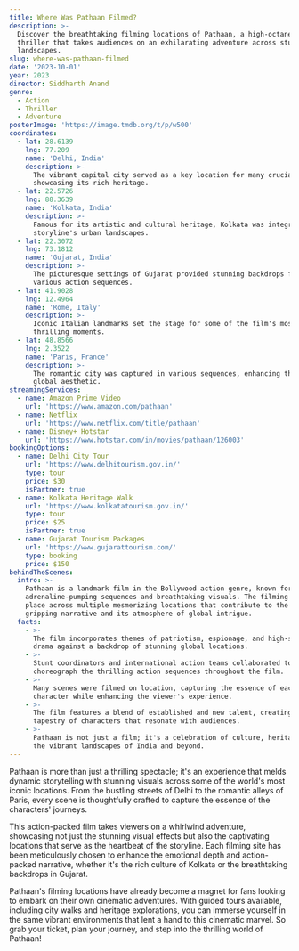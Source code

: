 ```yaml
---
title: Where Was Pathaan Filmed?
description: >-
  Discover the breathtaking filming locations of Pathaan, a high-octane action
  thriller that takes audiences on an exhilarating adventure across stunning
  landscapes.
slug: where-was-pathaan-filmed
date: '2023-10-01'
year: 2023
director: Siddharth Anand
genre:
  - Action
  - Thriller
  - Adventure
posterImage: 'https://image.tmdb.org/t/p/w500'
coordinates:
  - lat: 28.6139
    lng: 77.209
    name: 'Delhi, India'
    description: >-
      The vibrant capital city served as a key location for many crucial scenes,
      showcasing its rich heritage.
  - lat: 22.5726
    lng: 88.3639
    name: 'Kolkata, India'
    description: >-
      Famous for its artistic and cultural heritage, Kolkata was integral to the
      storyline's urban landscapes.
  - lat: 22.3072
    lng: 73.1812
    name: 'Gujarat, India'
    description: >-
      The picturesque settings of Gujarat provided stunning backdrops for
      various action sequences.
  - lat: 41.9028
    lng: 12.4964
    name: 'Rome, Italy'
    description: >-
      Iconic Italian landmarks set the stage for some of the film's most
      thrilling moments.
  - lat: 48.8566
    lng: 2.3522
    name: 'Paris, France'
    description: >-
      The romantic city was captured in various sequences, enhancing the film's
      global aesthetic.
streamingServices:
  - name: Amazon Prime Video
    url: 'https://www.amazon.com/pathaan'
  - name: Netflix
    url: 'https://www.netflix.com/title/pathaan'
  - name: Disney+ Hotstar
    url: 'https://www.hotstar.com/in/movies/pathaan/126003'
bookingOptions:
  - name: Delhi City Tour
    url: 'https://www.delhitourism.gov.in/'
    type: tour
    price: $30
    isPartner: true
  - name: Kolkata Heritage Walk
    url: 'https://www.kolkatatourism.gov.in/'
    type: tour
    price: $25
    isPartner: true
  - name: Gujarat Tourism Packages
    url: 'https://www.gujarattourism.com/'
    type: booking
    price: $150
behindTheScenes:
  intro: >-
    Pathaan is a landmark film in the Bollywood action genre, known for its
    adrenaline-pumping sequences and breathtaking visuals. The filming took
    place across multiple mesmerizing locations that contribute to the film's
    gripping narrative and its atmosphere of global intrigue.
  facts:
    - >-
      The film incorporates themes of patriotism, espionage, and high-stakes
      drama against a backdrop of stunning global locations.
    - >-
      Stunt coordinators and international action teams collaborated to
      choreograph the thrilling action sequences throughout the film.
    - >-
      Many scenes were filmed on location, capturing the essence of each city’s
      character while enhancing the viewer's experience.
    - >-
      The film features a blend of established and new talent, creating a rich
      tapestry of characters that resonate with audiences.
    - >-
      Pathaan is not just a film; it's a celebration of culture, heritage, and
      the vibrant landscapes of India and beyond.
---
```


<PathaanGuide />

Pathaan is more than just a thrilling spectacle; it's an experience that melds dynamic storytelling with stunning visuals across some of the world's most iconic locations. From the bustling streets of Delhi to the romantic alleys of Paris, every scene is thoughtfully crafted to capture the essence of the characters' journeys.

This action-packed film takes viewers on a whirlwind adventure, showcasing not just the stunning visual effects but also the captivating locations that serve as the heartbeat of the storyline. Each filming site has been meticulously chosen to enhance the emotional depth and action-packed narrative, whether it's the rich culture of Kolkata or the breathtaking backdrops in Gujarat.

Pathaan's filming locations have already become a magnet for fans looking to embark on their own cinematic adventures. With guided tours available, including city walks and heritage explorations, you can immerse yourself in the same vibrant environments that lent a hand to this cinematic marvel. So grab your ticket, plan your journey, and step into the thrilling world of Pathaan!
